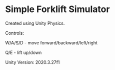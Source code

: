 # Simple Forklift Simulator
Created using Unity Physics.

Controls:

W/A/S/D - move forward/backward/left/right

Q/E - lift up/down

Unity Version: 2020.3.27f1
